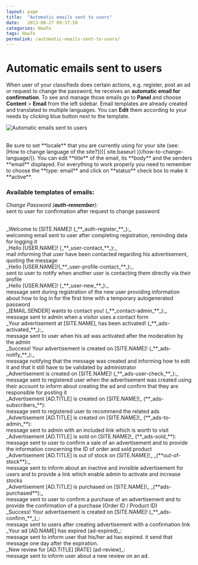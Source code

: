 ```yaml
---
layout: page
title:  "Automatic emails sent to users"
date:   2013-08-27 09:37:50
categories: HowTo
tags: HowTo
permalink: /automatic-emails-sent-to-users/
---
```

# Automatic emails sent to users

When user of your classifieds does certain actions, e.g. register, post an ad or request to change the password, he receives an **automatic email for confirmation**. To see and manage those emails go to **Panel** and choose **Content** > **Email** from the left sidebar. Email templates are already created and translated to multiple languages. You can **Edit** them according to your needs by clicking blue button next to the template.

![Automatic emails sent to users](http://docs.yclas.com/images/editemail.png)

<br>
Be sure to set **locale** that you are currently using for your site (see: [How to change language of the site?]({{ site.baseurl }}/how-to-change-language/)). You can edit **title** of the email, its **body** and the senders **email** displayed. For everything to work properly you need to remember to choose the **type: email** and click on **status** check box to make it **active**.

### Available templates of emails:

_Change Password (_**_auth-remember_**_):_ <br>
sent to user for confirmation after request to change password 

<br>
_Welcome to [SITE.NAME]! (_**_auth-register_**_):_ <br>
welcoming email sent to user after completing registration, reminding data for logging it 

<br> 
_Hello [USER.NAME]! (_**_user-contact_**_):_ <br>
mail informing that user have been contacted regarding his advertisement, quoting the message 

<br>
_Hello [USER.NAME]!(_**_user-profile-contact_**_):_ <br>
sent to user to notify when another user is contacting them directly via their profile 

<br>
_Hello [USER.NAME]! (_**_user-new_**_):_ <br>
message sent during registration of the new user providing information about how to log in for the first time with a temporary autogenerated password 

<br>
_[EMAIL.SENDER] wants to contact you! (_**_contact-admin_**_):_ <br>
message sent to admin when a visitor uses a contact form 

<br>
_Your advertisement at [SITE.NAME], has been activated! (_**_ads-activated_**_):_ <br>
message sent to user when his ad was activated after the moderation by the admin 

<br>
_Success! Your advertisement is created on [SITE.NAME]! (_**_ads-notify_**_):_ <br>
message notifying that the message was created and informing how to edit it and that it still have to be validated by administrator 

<br>
_Advertisement is created on [SITE.NAME]! (_**_ads-user-check_**_):_ <br>
message sent to registered user when the advertisement was created using their account to inform about creating the ad and confirm that they are responsible for posting it 

<br>
_Advertisement [AD.TITLE] is created on [SITE.NAME]!_ (**_ads-subscribers_**): <br>
message sent to registered user to recommend the related ads 

<br>
_Advertisement [AD.TITLE] is created on [SITE.NAME]!_ (**_ads-to-admin_**): <br>
message sent to admin with an included link which is worth to visit 

<br>
_Advertisement [AD.TITLE] is sold on [SITE.NAME]!_ (**_ads-sold_**): <br>
message sent to user to confirm a sale of an advertisement and to provide the information concerning the ID of order and sold product 

<br>
_Advertisement [AD.TITLE] is out of stock on [SITE.NAME]!_ _(**out-of-stock**):_ <br>
message sent to inform about an inactive and invisible advertisement for users and to provide a link which enable admin to activate and increase stocks 

<br>
_Advertisement [AD.TITLE] is purchased on [SITE.NAME]!_ _(**ads-purchased**):_ <br>
message sent to user to confirm a purchase of an advertisement and to provide the confirmation of a purchase (Order ID / Product ID) 

<br>
_Success! Your advertisement is created on [SITE.NAME]! (_**_ads-confirm_**_)_: <br>
message sent to users after creating advertisement with a confirmation link

<br>
_Your ad [AD.NAME] has expired (ad-expired)_: <br>
message sent to inform user that his/her ad has expired. it send that message one day after the expiration.

<br>
_New review for [AD.TITLE] [RATE] (ad-review)_: <br>
message sent to inform user about a new review on an ad.

<!--title: Automatic emails sent to users
link: http://open-classifieds.com/2013/08/27/automatic-emails-sent-to-users/
author: 
description: 
post_id: 9649
created: 2013/08/27 11:37:50
created_gmt: 2013/08/27 09:37:50
comment_status: open
post_name: automatic-emails-sent-to-users
status: publish
post_type: post-->